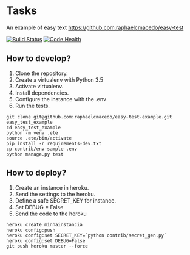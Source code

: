 # Tasks
An example of easy text https://github.com:raphaelcmacedo/easy-test

[![Build Status](https://travis-ci.org/raphaelcmacedo/easy-test-example.svg?branch=master)](https://travis-ci.org/raphaelcmacedo/easy-test-example)
[![Code Health](https://landscape.io/github/raphaelcmacedo/easy-test-example/master/landscape.svg?style=flat)](https://landscape.io/github/raphaelcmacedo/easy-test-example/master)

## How to develop?

1. Clone the repository.
2. Create a virtualenv with Python 3.5
3. Activate virtualenv.
4. Install dependencies.
5. Configure the instance with the .env
6. Run the tests.

```console
git clone git@github.com:raphaelcmacedo/easy-test-example.git easy_test_example
cd easy_test_example
python -m venv .ete
source .ete/bin/activate
pip install -r requirements-dev.txt
cp contrib/env-sample .env
python manage.py test
```

## How to deploy?

1. Create an instance in heroku.
2. Send the settings to the heroku.
3. Define a safe SECRET_KEY for instance.
4. Set DEBUG = False
5. Send the code to the heroku

```console
heroku create minhainstancia
heroku config:push
heroku config:set SECRET_KEY=`python contrib/secret_gen.py`
heroku config:set DEBUG=False
git push heroku master --force
```

